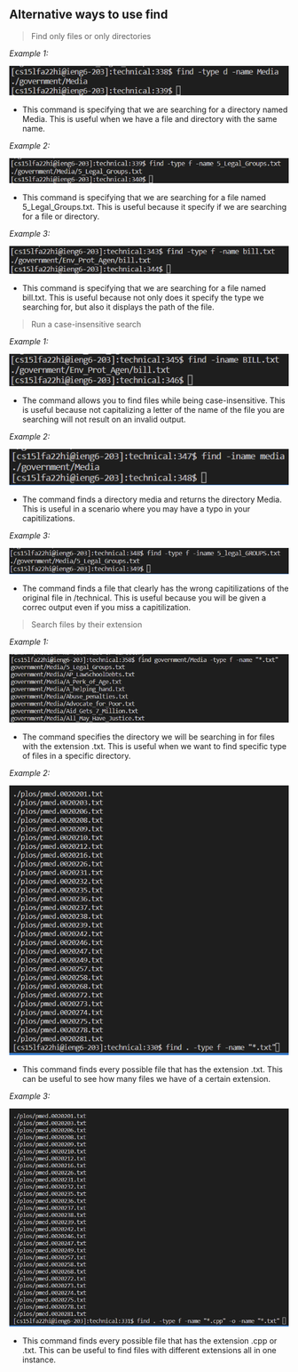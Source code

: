 ## Alternative ways to use find

> Find only files or only directories

*Example 1:*

![Image](specify1.png)

- This command is specifying that we are searching for a directory named Media. This is useful when we have a file and directory with the same name.

*Example 2:*

![Image](specify2.png)

- This command is specifying that we are searching for a file named 5_Legal_Groups.txt. This is useful because it specify if we are searching for a file or directory.

*Example 3:*

![Image](specify3.png)

- This command is specifying that we are searching for a file named bill.txt. This is useful because not only does it specify the type we searching for, but also it displays the path of the file.

> Run a case-insensitive search

*Example 1:*

![Image](case1.png)

- The command allows you to find files while being case-insensitive. This is useful because not capitalizing a letter of the name of the file you are searching will not result on an invalid output.

*Example 2:*

![Image](case2.png)

- The command finds a directory media and returns the directory Media. This is useful in a scenario where you may have a typo in your capitilizations.

*Example 3:*

![Image](case3.png)

- The command finds a file that clearly has the wrong capitilizations of the original file in /technical. This is useful because you will be given a correc output even if you miss a capitilization. 

> Search files by their extension

*Example 1:*

![Image](extension1.png)

- The command specifies the directory we will be searching in for files with the extension .txt. This is useful when we want to find specific type of files in a specific directory.

*Example 2:*

![Image](extension2.png)

- This command finds every possible file that has the extension .txt. This can be useful to see how many files we have of a certain extension.

*Example 3:*

![Image](extension3.png)

- This command finds every possible file that has the extension .cpp or .txt. This can be useful to find files with different extensions all in one instance.

